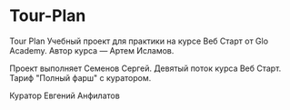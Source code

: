 # Tour-Plan

Tour Plan
Учебный проект для практики на курсе Веб Старт от Glo Academy. Автор курса — Артем Исламов.

Проект выполняет
Семенов Сергей. Девятый поток курса Веб Старт. Тариф "Полный фарш" с куратором.

Куратор
Евгений Анфилатов

